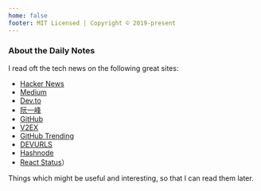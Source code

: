```yaml
---
home: false
footer: MIT Licensed | Copyright © 2019-present
---
```


### About the Daily Notes

I read oft the tech news on the following great sites:

- [Hacker News](https://news.ycombinator.com/)
- [Medium](https://medium.com/)
- [Dev.to](https://dev.to/)
- [阮一峰](http://www.ruanyifeng.com/blog/)
- [GitHub](https://github.com/)
- [V2EX](https://www.v2ex.com/)
- [GitHub Trending](https://github.com/trending)
- [DEVURLS](https://devurls.com/)
- [Hashnode](https://hashnode.com/)
- [React Status](https://react.statuscode.com/)）

Things which might be useful and interesting, so that I can read them later.
